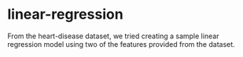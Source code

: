 # linear-regression
From the heart-disease dataset, we tried creating a sample linear regression model using two of the features provided from the dataset.
